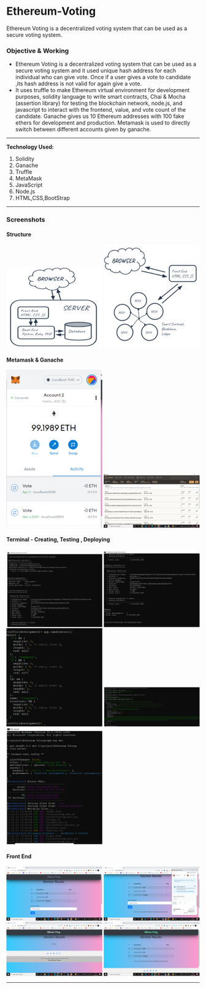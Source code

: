 # Ethereum-Voting
Ethereum Voting is a decentralized voting system that can be used as a secure voting system. 
 
<h3> Objective & Working</h3>
<ul>
<li>
Ethereum Voting is a decentralized voting system that can be used as a secure voting system and it used unique hash address for each individual who can give vote.
Once if a user gives a vote to candidate ,its hash address is not valid for again give a vote. 
</li>
<li>
  It uses truffle to make Ethereum virtual environment for development purposes, solidity language to write smart contracts, Chai & Mocha (assertion
library) for testing the blockchain network, node.js, and javascript to interact with the frontend, value, and vote count of the candidate.
Ganache gives us 10 Ethereum addresses with 100 fake ethers for development and production. Metamask is used to directly switch between different
accounts given by ganache.

</li>
</ul>

***

<b>Technology Used:</b> 
<ol>
<li> Solidity </li>
<li> Ganache </li>
<li> Truffle </li>
<li> MetaMask </li>
<li>  JavaScript</li>
<li>  Node.js </li>
<li> HTML,CSS,BootStrap </li>
</ol>

***
<h3>Screenshots</h3>

<div class="row">
  <h4>Structure</h4>
  <img src="/Images/Structure1.png" width="250" title="Traditional Method">
      <img src="/Images/Structure2.png" width="250" title="Using Blockchain">
</div>

<div class="row">
      <h4>Metamask & Ganache</h4>  
      <img src="/Images/metamask.png" width="250" title="MetaMask">
      <img src="/Images/ganache.png" width="250" title="Ganache">
</div>

<div class="row">
      <h4>Terminal - Creating, Testing , Deploying</h4>  
      <img src="/Images/terminal1.png" width="250" title="Smart Contracts deploy to ethereum environment">
      <img src="/Images/terminal2.png" width="250" title="Smart Contracts deploy to ethereum environment">
      <img src="/Images/terminal3.png" width="250" title="All Candidate current vote count">
      <img src="/Images/terminal5.png" width="250" title="Single Transaction Details">
      <img src="/Images/Deploy.png" width="250" title="Deploy using lite-server">
  
</div>

<div class="row">
      <h4>Front End</h4>  
      <img src="/Images/final1.png" width="250" title="Main Screen">
      <img src="/Images/final2.png" width="250" title="Opening metamask account Id when User Click vote">
      <img src="/Images/final3.png" width="250" title="Loading after gas amount is paid">
      <img src="/Images/final4.png" width="250" title="Candidate vote count increase by 1">
</div>

***

